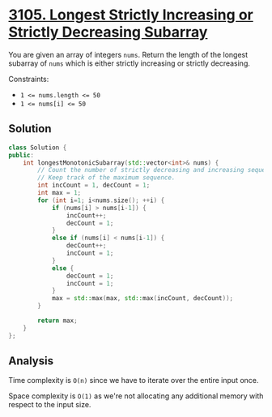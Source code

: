 # [3105. Longest Strictly Increasing or Strictly Decreasing Subarray](https://leetcode.com/problems/longest-strictly-increasing-or-strictly-decreasing-subarray/)

You are given an array of integers `nums`. Return the length of the longest
subarray of `nums` which is either strictly increasing or strictly decreasing.

Constraints:

* `1 <= nums.length <= 50`
* `1 <= nums[i] <= 50`

## Solution

```c++
class Solution {
public:
    int longestMonotonicSubarray(std::vector<int>& nums) {
        // Count the number of strictly decreasing and increasing sequences.
        // Keep track of the maximum sequence.
        int incCount = 1, decCount = 1;
        int max = 1;
        for (int i=1; i<nums.size(); ++i) {
            if (nums[i] > nums[i-1]) {
                incCount++;
                decCount = 1;
            }
            else if (nums[i] < nums[i-1]) {
                decCount++;
                incCount = 1;
            }
            else {
                decCount = 1;
                incCount = 1;
            }
            max = std::max(max, std::max(incCount, decCount));
        }

        return max;
    }
};
```

## Analysis

Time complexity is `O(n)` since we have to iterate over the entire input once.

Space complexity is `O(1)` as we're not allocating any additional memory with
respect to the input size.
